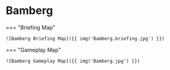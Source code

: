 # Bamberg

=== "Briefing Map"

    ![Bamberg Briefing Map]({{ img('Bamberg.briefing.jpg') }})

=== "Gameplay Map"

    ![Bamberg Gameplay Map]({{ img('Bamberg.jpg') }})
